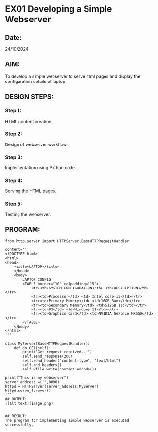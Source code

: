 # EX01 Developing a Simple Webserver
## Date:
24/10/2024

## AIM:
To develop a simple webserver to serve html pages and display the configuration details of laptop.

## DESIGN STEPS:
### Step 1: 
HTML content creation.

### Step 2:
Design of webserver workflow.

### Step 3:
Implementation using Python code.

### Step 4:
Serving the HTML pages.

### Step 5:
Testing the webserver.

## PROGRAM:
```
from http.server import HTTPServer,BaseHTTPRequestHandler

content='''
<!DOCTYPE html>
<html>
<head>
    <title>LAPTOP</title>
    </head>
    <body>
        LAPTOP CONFIG
        <TABLE border="10" celpadding="15">
            <tr><th>SYSTEM CONFIGURATION</th> <th>DESCRIPTION</th></tr>
            <tr><td>Processor</td> <td> Intel core-i5</td></tr>
            <tr><td>Primary Memory</td> <td>16GB Ram</td></tr>
            <tr><td>Secondary Memory</td> <td>512GB ssd</td></tr>
            <tr><td>OS</td> <td>Windows 11</td></tr>
            <tr><td>Graphics Card</td> <td>NVIDIA GeForce MX550</td></tr>
        </TABLE>
    </body>
</html>
'''

class MyServer(BaseHTTPRequestHandler):
    def do_GET(self):
        print("Get request received...")
        self.send_response(200) 
        self.send_header("content-type", "text/html")       
        self.end_headers()
        self.wfile.write(content.encode())

print("This is my webserver") 
server_address =('',8000)
httpd = HTTPServer(server_address,MyServer)
httpd.serve_forever()
'''
## OUTPUT:
![alt text](image.png)


## RESULT:
The program for implementing simple webserver is executed successfully.
```